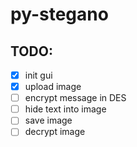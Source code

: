 # py-stegano


## TODO:
* [x] init gui
* [x] upload image
* [ ] encrypt message in DES
* [ ] hide text into image
* [ ] save image
* [ ] decrypt image
